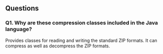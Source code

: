 ## Questions

### Q1. Why are these compression classes included in the Java language?

Provides classes for reading and writing the standard ZIP formats. It can compress as well as decompress the ZIP formats.
